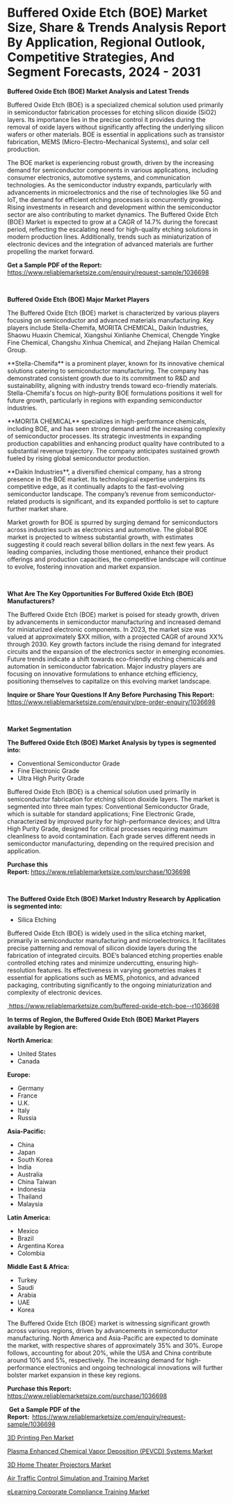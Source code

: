 <p><h1>Buffered Oxide Etch (BOE) Market Size, Share & Trends Analysis Report By Application, Regional Outlook, Competitive Strategies, And Segment Forecasts, 2024 - 2031</h1></p><p><strong>Buffered Oxide Etch (BOE) Market Analysis and Latest Trends</strong></p>
<p><p>Buffered Oxide Etch (BOE) is a specialized chemical solution used primarily in semiconductor fabrication processes for etching silicon dioxide (SiO2) layers. Its importance lies in the precise control it provides during the removal of oxide layers without significantly affecting the underlying silicon wafers or other materials. BOE is essential in applications such as transistor fabrication, MEMS (Micro-Electro-Mechanical Systems), and solar cell production.</p><p>The BOE market is experiencing robust growth, driven by the increasing demand for semiconductor components in various applications, including consumer electronics, automotive systems, and communication technologies. As the semiconductor industry expands, particularly with advancements in microelectronics and the rise of technologies like 5G and IoT, the demand for efficient etching processes is concurrently growing. Rising investments in research and development within the semiconductor sector are also contributing to market dynamics. The Buffered Oxide Etch (BOE) Market is expected to grow at a CAGR of 14.7% during the forecast period, reflecting the escalating need for high-quality etching solutions in modern production lines. Additionally, trends such as miniaturization of electronic devices and the integration of advanced materials are further propelling the market forward.</p></p>
<p><strong>Get a Sample PDF of the Report:&nbsp;</strong> <a href="https://www.reliablemarketsize.com/enquiry/request-sample/1036698?utm_campaign=1838&utm_medium=2&utm_source=Github&utm_content=ia&utm_term=04122024&utm_id=buffered-oxide-etch-boe">https://www.reliablemarketsize.com/enquiry/request-sample/1036698</a></p>
<p>&nbsp;</p>
<p><strong>Buffered Oxide Etch (BOE) Major Market Players</strong></p>
<p><p>The Buffered Oxide Etch (BOE) market is characterized by various players focusing on semiconductor and advanced materials manufacturing. Key players include Stella-Chemifa, MORITA CHEMICAL, Daikin Industries, Shaowu Huaxin Chemical, Xiangshui Xinlianhe Chemical, Chengde Yingke Fine Chemical, Changshu Xinhua Chemical, and Zhejiang Hailan Chemical Group.</p><p>**Stella-Chemifa** is a prominent player, known for its innovative chemical solutions catering to semiconductor manufacturing. The company has demonstrated consistent growth due to its commitment to R&D and sustainability, aligning with industry trends toward eco-friendly materials. Stella-Chemifa's focus on high-purity BOE formulations positions it well for future growth, particularly in regions with expanding semiconductor industries.</p><p>**MORITA CHEMICAL** specializes in high-performance chemicals, including BOE, and has seen strong demand amid the increasing complexity of semiconductor processes. Its strategic investments in expanding production capabilities and enhancing product quality have contributed to a substantial revenue trajectory. The company anticipates sustained growth fueled by rising global semiconductor production.</p><p>**Daikin Industries**, a diversified chemical company, has a strong presence in the BOE market. Its technological expertise underpins its competitive edge, as it continually adapts to the fast-evolving semiconductor landscape. The company’s revenue from semiconductor-related products is significant, and its expanded portfolio is set to capture further market share.</p><p>Market growth for BOE is spurred by surging demand for semiconductors across industries such as electronics and automotive. The global BOE market is projected to witness substantial growth, with estimates suggesting it could reach several billion dollars in the next few years. As leading companies, including those mentioned, enhance their product offerings and production capacities, the competitive landscape will continue to evolve, fostering innovation and market expansion.</p></p>
<p>&nbsp;</p>
<p><strong>What Are The Key Opportunities For Buffered Oxide Etch (BOE) Manufacturers?</strong></p>
<p><p>The Buffered Oxide Etch (BOE) market is poised for steady growth, driven by advancements in semiconductor manufacturing and increased demand for miniaturized electronic components. In 2023, the market size was valued at approximately $XX million, with a projected CAGR of around XX% through 2030. Key growth factors include the rising demand for integrated circuits and the expansion of the electronics sector in emerging economies. Future trends indicate a shift towards eco-friendly etching chemicals and automation in semiconductor fabrication. Major industry players are focusing on innovative formulations to enhance etching efficiency, positioning themselves to capitalize on this evolving market landscape.</p></p>
<p><strong>Inquire or Share Your Questions If Any Before Purchasing This Report:</strong> <a href="https://www.reliablemarketsize.com/enquiry/pre-order-enquiry/1036698?utm_campaign=1838&utm_medium=2&utm_source=Github&utm_content=ia&utm_term=04122024&utm_id=buffered-oxide-etch-boe">https://www.reliablemarketsize.com/enquiry/pre-order-enquiry/1036698</a></p>
<p>&nbsp;</p>
<p><strong>Market Segmentation</strong></p>
<p><strong>The Buffered Oxide Etch (BOE) Market Analysis by types is segmented into:</strong></p>
<p><ul><li>Conventional Semiconductor Grade</li><li>Fine Electronic Grade</li><li>Ultra High Purity Grade</li></ul></p>
<p><p>Buffered Oxide Etch (BOE) is a chemical solution used primarily in semiconductor fabrication for etching silicon dioxide layers. The market is segmented into three main types: Conventional Semiconductor Grade, which is suitable for standard applications; Fine Electronic Grade, characterized by improved purity for high-performance devices; and Ultra High Purity Grade, designed for critical processes requiring maximum cleanliness to avoid contamination. Each grade serves different needs in semiconductor manufacturing, depending on the required precision and application.</p></p>
<p><strong>Purchase this Report:&nbsp;</strong><a href="https://www.reliablemarketsize.com/purchase/1036698?utm_campaign=1838&utm_medium=2&utm_source=Github&utm_content=ia&utm_term=04122024&utm_id=buffered-oxide-etch-boe">https://www.reliablemarketsize.com/purchase/1036698</a></p>
<p>&nbsp;</p>
<p><strong>The Buffered Oxide Etch (BOE) Market Industry Research by Application is segmented into:</strong></p>
<p><ul><li>Silica Etching</li></ul></p>
<p><p>Buffered Oxide Etch (BOE) is widely used in the silica etching market, primarily in semiconductor manufacturing and microelectronics. It facilitates precise patterning and removal of silicon dioxide layers during the fabrication of integrated circuits. BOE’s balanced etching properties enable controlled etching rates and minimize undercutting, ensuring high-resolution features. Its effectiveness in varying geometries makes it essential for applications such as MEMS, photonics, and advanced packaging, contributing significantly to the ongoing miniaturization and complexity of electronic devices.</p></p>
<p><a href="https://www.reliablemarketsize.com/buffered-oxide-etch-boe--r1036698?utm_campaign=1838&utm_medium=2&utm_source=Github&utm_content=ia&utm_term=04122024&utm_id=buffered-oxide-etch-boe">&nbsp;https://www.reliablemarketsize.com/buffered-oxide-etch-boe--r1036698</a></p>
<p><strong>In terms of Region, the Buffered Oxide Etch (BOE) Market Players available by Region are:</strong></p>
<p>
    <p> <strong> North America: </strong>
        <ul>
            <li>United States</li>
            <li>Canada</li>
        </ul>
        </p> 
    <p> <strong> Europe: </strong>
        <ul>
            <li>Germany</li>
            <li>France</li>
            <li>U.K.</li>
            <li>Italy</li>
            <li>Russia</li>
        </ul>
        </p> 
    <p> <strong> Asia-Pacific: </strong>
        <ul>
            <li>China</li>
            <li>Japan</li>
            <li>South Korea</li>
            <li>India</li>
            <li>Australia</li>
            <li>China Taiwan</li>
            <li>Indonesia</li>
            <li>Thailand</li>
            <li>Malaysia</li>
        </ul>
        </p> 
    <p> <strong> Latin America: </strong>
        <ul>
            <li>Mexico</li>
            <li>Brazil</li>
            <li>Argentina Korea</li>
            <li>Colombia</li>
        </ul>
        </p> 
    <p> <strong> Middle East & Africa: </strong>
        <ul>
            <li>Turkey</li>
            <li>Saudi</li>
            <li>Arabia</li>
            <li>UAE</li>
            <li>Korea</li>
        </ul>
    </p>
    </p>
<p><p>The Buffered Oxide Etch (BOE) market is witnessing significant growth across various regions, driven by advancements in semiconductor manufacturing. North America and Asia-Pacific are expected to dominate the market, with respective shares of approximately 35% and 30%. Europe follows, accounting for about 20%, while the USA and China contribute around 10% and 5%, respectively. The increasing demand for high-performance electronics and ongoing technological innovations will further bolster market expansion in these key regions.</p></p>
<p><strong>Purchase this Report: </strong><a href="https://www.reliablemarketsize.com/purchase/1036698?utm_campaign=1838&utm_medium=2&utm_source=Github&utm_content=ia&utm_term=04122024&utm_id=buffered-oxide-etch-boe">https://www.reliablemarketsize.com/purchase/1036698</a></p>
<p>&nbsp;<strong>Get a Sample PDF of the Report:&nbsp;&nbsp;</strong><a href="https://www.reliablemarketsize.com/enquiry/request-sample/1036698?utm_campaign=1838&utm_medium=2&utm_source=Github&utm_content=ia&utm_term=04122024&utm_id=buffered-oxide-etch-boe">https://www.reliablemarketsize.com/enquiry/request-sample/1036698</a></p>
<p><strong></strong></p>
<p><p><a href="https://issuu.com/reportprime-2/docs/3d-printing-pen-market-size-2030.pptx?utm_campaign=1838&utm_medium=2&utm_source=Github&utm_content=ia&utm_term=04122024&utm_id=buffered-oxide-etch-boe">3D Printing Pen Market</a></p><p><a href="https://github.com/pizolina/Market-Research-Report-List-6/blob/main/plasma-enhanced-chemical-vapor-deposition-pevcd-systems-market.md?utm_campaign=1838&utm_medium=2&utm_source=Github&utm_content=ia&utm_term=04122024&utm_id=buffered-oxide-etch-boe">Plasma Enhanced Chemical Vapor Deposition (PEVCD) Systems Market</a></p><p><a href="https://issuu.com/reportprime-2/docs/3d-home-theater-projectors-market-size-2030.pptx?utm_campaign=1838&utm_medium=2&utm_source=Github&utm_content=ia&utm_term=04122024&utm_id=buffered-oxide-etch-boe">3D Home Theater Projectors Market</a></p><p><a href="https://www.linkedin.com/pulse/comprehend-air-traffic-control-simulation-training-market-e0pvc?utm_campaign=1838&utm_medium=2&utm_source=Github&utm_content=ia&utm_term=04122024&utm_id=buffered-oxide-etch-boe">Air Traffic Control Simulation and Training Market</a></p><p><a href="https://www.linkedin.com/pulse/revenue-projections-growth-forecast-elearning-corporate-compliance-4dooe?utm_campaign=1838&utm_medium=2&utm_source=Github&utm_content=ia&utm_term=04122024&utm_id=buffered-oxide-etch-boe">eLearning Corporate Compliance Training Market</a></p></p>